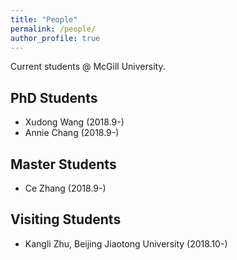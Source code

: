 ```yaml
---
title: "People"
permalink: /people/
author_profile: true
---
```



Current students @ McGill University.


## PhD Students
* Xudong Wang (2018.9-)
* Annie Chang (2018.9-)


## Master Students
* Ce Zhang (2018.9-)


## Visiting Students
* Kangli Zhu, Beijing Jiaotong University (2018.10-)
